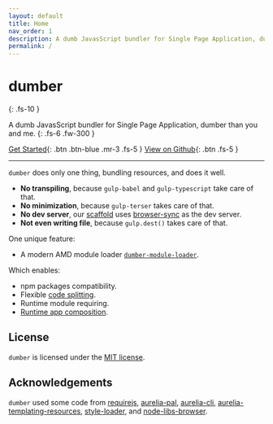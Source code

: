 ```yaml
---
layout: default
title: Home
nav_order: 1
description: A dumb JavasScript bundler for Single Page Application, dumber than you and me.
permalink: /
---
```


# dumber
{: .fs-10 }

A dumb JavasScript bundler for Single Page Application, dumber than you and me.
{: .fs-6 .fw-300 }

[Get Started](./get-started){: .btn .btn-blue .mr-3 .fs-5 } [View on Github](//github.com/dumberjs/dumber){: .btn .fs-5 }

---

`dumber` does only one thing, bundling resources, and does it well.

* **No transpiling**, because `gulp-babel` and `gulp-typescript` take care of that.
* **No minimization**, because `gulp-terser` takes care of that.
* **No dev server**, our [scaffold](https://github.com/dumberjs/new) uses [browser-sync](https://www.browsersync.io) as the dev server.
* **Not even writing file**, because `gulp.dest()` takes care of that.

One unique feature:

* A modern AMD module loader [`dumber-module-loader`](//github.com/dumberjs/dumber-module-loader).

Which enables:

* npm packages compatibility.
* Flexible [code splitting](./options/code-split).
* Runtime module requiring.
* [Runtime app composition](./runtime-app-composition).

## License

`dumber` is licensed under the [MIT license](https://github.com/makesjs/makes/blob/master/LICENSE).

## Acknowledgements

`dumber` used some code from [requirejs](https://github.com/requirejs/requirejs), [aurelia-pal](https://github.com/aurelia/pal), [aurelia-cli](https://github.com/aurelia/cli), [aurelia-templating-resources](https://github.com/aurelia/templating-resources), [style-loader](https://github.com/webpack-contrib/style-loader), and [node-libs-browser](https://github.com/webpack/node-libs-browser).
